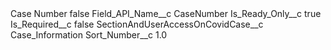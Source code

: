 <?xml version="1.0" encoding="UTF-8"?>
<CustomMetadata xmlns="http://soap.sforce.com/2006/04/metadata" xmlns:xsi="http://www.w3.org/2001/XMLSchema-instance" xmlns:xsd="http://www.w3.org/2001/XMLSchema">
    <label>Case Number</label>
    <protected>false</protected>
    <values>
        <field>Field_API_Name__c</field>
        <value xsi:type="xsd:string">CaseNumber</value>
    </values>
    <values>
        <field>Is_Ready_Only__c</field>
        <value xsi:type="xsd:boolean">true</value>
    </values>
    <values>
        <field>Is_Required__c</field>
        <value xsi:type="xsd:boolean">false</value>
    </values>
    <values>
        <field>SectionAndUserAccessOnCovidCase__c</field>
        <value xsi:type="xsd:string">Case_Information</value>
    </values>
    <values>
        <field>Sort_Number__c</field>
        <value xsi:type="xsd:double">1.0</value>
    </values>
</CustomMetadata>
